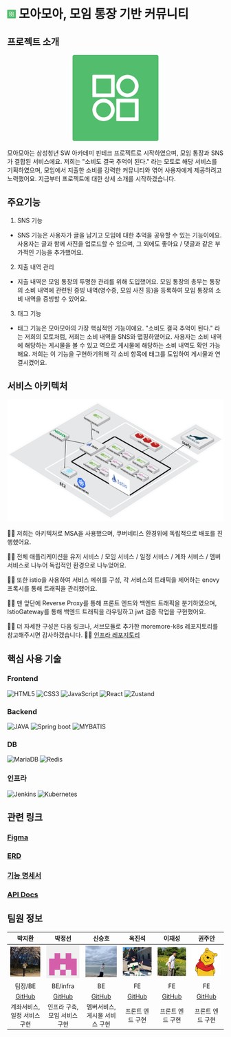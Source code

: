 # <img src="images/moremore_small.png" width= 20px> 모아모아, 모임 통장 기반 커뮤니티

## 프로젝트 소개
<div align="center">
  <img src="images/moremore.png" width=200px>
</div>

모아모아는 삼성청년 SW 아카데미 핀테크 프로젝트로 시작하였으며, 모임 통장과 SNS가 결합된 서비스에요. 저희는 "소비도 결국 추억이 된다." 라는 모토로 해당 서비스를 기획하였으며, 모임에서 지출한 소비를 강력한 커뮤니티와 엮어 사용자에게 제공하려고 노력했어요.
지금부터 프로젝트에 대한 상세 소개를 시작하겠습니다. 


## 주요기능

1. SNS 기능
* SNS 기능은 사용자가 글을 남기고 모임에 대한 추억을 공유할 수 있는 기능이에요. 사용자는 글과 함께 사진을 업로드할 수 있으며, 그 외에도 좋아요 / 댓글과 같은 부가적인 기능을 추가했어요. 


2. 지출 내역 관리
* 지출 내역은 모임 통장의 투명한 관리를 위해 도입했어요. 모임 통장의 총무는 통장의 소비 내역에 관련된 증빙 내역(영수증, 모임 사진 등)을 등록하여 모임 통장의 소비 내역을 증빙할 수 있어요.

3. 태그 기능
* 태그 기능은 모아모아의 가장 핵심적인 기능이에요. "소비도 결국 추억이 된다." 라는 저희의 모토처럼, 저희는 소비 내역을 SNS와 맵핑하였어요. 사용자는 소비 내역에 해당하는 게시물을 볼 수 있고 역으로 게시물에 해당하는 소비 내역도 확인 가능해요. 저희는 이 기능을 구현하기위해 각 소비 항목에 태그를 도입하여 게시물과 연결시켰어요.



## 서비스 아키텍처
<img src="images/architecture.png"> 

💁‍♂️ 저희는 아키텍처로 MSA을 사용했으며, 쿠버네티스 환경위에 독립적으로 배포를 진행했어요.

💁‍♂️ 전체 애플리케이션을 유저 서비스 / 모임 서비스 / 일정 서비스 / 계좌 서비스 / 멤버 서비스로 나누어 독립적인 환경으로 나누었어요.

💁‍♂️ 또한 istio을 사용하여 서비스 메쉬를 구성, 각 서비스의 트래픽을 제어하는 enovy 프록시를 통해 트래픽을 관리했어요.

💁‍♂️ 맨 앞단에 Reverse Proxy를 통해 프론트 엔드와 백엔드 트래픽을 분기하였으며, IstioGateway를 통해 백엔드 트래픽을 라우팅하고 jwt 검증 작업을 구현했어요.

💁‍♂️ 더 자세한 구성은 다음 링크나, 서브모듈로 추가한 moremore-k8s 레포지토리를 참고해주시면 감사하겠습니다. 🙇‍♂️ <a href="https://github.com/parkjumsun/moremore-k8s">인프라 레포지토리</a>


## 핵심 사용 기술
### Frontend
![HTML5](https://img.shields.io/badge/html5-%23E34F26.svg?style=for-the-badge&logo=html5&logoColor=white)
![CSS3](https://img.shields.io/badge/css3-%231572B6.svg?style=for-the-badge&logo=css3&logoColor=white)
![JavaScript](https://img.shields.io/badge/javascript-%23323330.svg?style=for-the-badge&logo=javascript&logoColor=%23F7DF1E)
![React](https://img.shields.io/badge/react-%2320232a.svg?style=for-the-badge&logo=react&logoColor=%2361DAFB)
![Zustand](https://img.shields.io/badge/zustand-%2320232a.svg?style=for-the-badge&color=red)

### Backend
![JAVA](https://img.shields.io/badge/java-%23ED8B00.svg?style=for-the-badge&logo=openjdk&logoColor=white)
![Spring boot](https://img.shields.io/badge/spring_boot-%236DB33F.svg?style=for-the-badge&logo=spring&logoColor=white)
![MYBATIS](https://img.shields.io/badge/MYBATIS-%23ED8B00.svg?style=for-the-badge&color=black)

### DB
![MariaDB](https://img.shields.io/badge/MariaDB-003545?style=for-the-badge&logo=mariadb&logoColor=white)
![Redis](https://img.shields.io/badge/redis-%23DD0031.svg?style=for-the-badge&logo=redis&logoColor=white)

### 인프라
![Jenkins](https://img.shields.io/badge/jenkins-%232C5263.svg?style=for-the-badge&logo=jenkins&logoColor=white)
![Kubernetes](https://img.shields.io/badge/kubernetes-%23326ce5.svg?style=for-the-badge&logo=kubernetes&logoColor=white)


## 관련 링크

### [Figma](https://www.figma.com/design/5QgAm1KSTLmZ3D03IJWPm6/A605_%ED%8A%B9%ED%99%94?node-id=0-1&node-type=canvas&t=K2nL2s0sd6gB4LiO-0)
### [ERD](https://www.erdcloud.com/d/w73ETWtLGgLsHbtL3)
### [기능 명세서](https://awake-peak-786.notion.site/2f7e1226aaf84eb3841c75b2615df9bc)
### [API Docs](https://awake-peak-786.notion.site/API-ad7c9df76be34d29b0a3976a73cf4c01)


## 팀원 정보
| 박지환 | 박정선 | 신승호 | 옥진석 | 이재성 | 권주안 |
|:------:|:------:|:------:|:------:|:------:| :------:|
| <img src="images/profiles/jihwan.jpeg" alt="박지환" width="150"> | <img src="images/profiles/jungsun.png" alt="박정선" width="150"> | <img src="images/profiles/seungho.jpeg" alt="신승호" width="150"> | <img src="images/profiles/jinseok.jpeg" alt="옥진석" width="150"> | <img src="images/profiles/jaesung.jpeg" alt="이재성" width="150"> | <img src="images/profiles/juan.jpeg" alt="권주안" width="150"> 
| 팀장/BE | BE/infra | BE | FE | FE | FE |
| [GitHub](https://github.com/ParkJiHwan22) | [GitHub](https://github.com/parkjumsun) | [GitHub](https://github.com/ssh2957) | [GitHub](https://github.com/JJOK97) | [GitHub](https://github.com/nunori) | [GitHub](https://github.com/YqqAH) 
| 계좌서비스, 일정 서비스 구현 | 인프라 구축, 모임 서비스 구현 | 멤버서비스, 게시물 서비스 구현| 프론트 엔드 구현 | 프론트 엔드 구현 | 프론트 엔드 구현